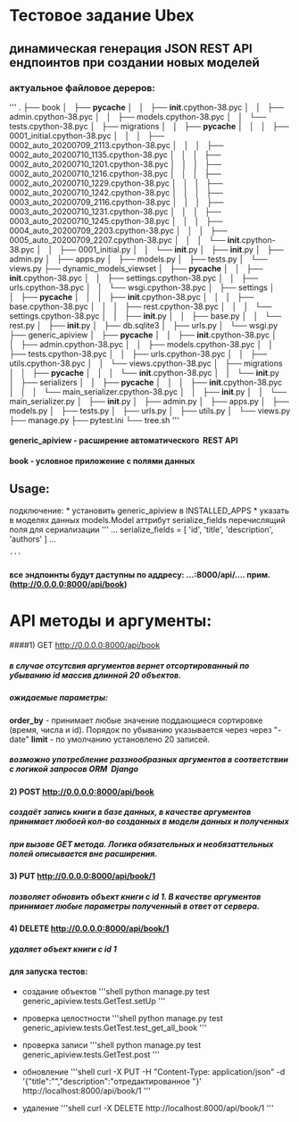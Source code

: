 # Тестовое задание Ubex
## динамическая генерация JSON REST API ендпоинтов при создании новых моделей

### актуальное файловое дереров:
''' .
    ├── book
    │   ├── __pycache__
    │   │   ├── __init__.cpython-38.pyc
    │   │   ├── admin.cpython-38.pyc
    │   │   ├── models.cpython-38.pyc
    │   │   └── tests.cpython-38.pyc
    │   ├── migrations
    │   │   ├── __pycache__
    │   │   │   ├── 0001_initial.cpython-38.pyc
    │   │   │   ├── 0002_auto_20200709_2113.cpython-38.pyc
    │   │   │   ├── 0002_auto_20200710_1135.cpython-38.pyc
    │   │   │   ├── 0002_auto_20200710_1201.cpython-38.pyc
    │   │   │   ├── 0002_auto_20200710_1216.cpython-38.pyc
    │   │   │   ├── 0002_auto_20200710_1229.cpython-38.pyc
    │   │   │   ├── 0002_auto_20200710_1242.cpython-38.pyc
    │   │   │   ├── 0003_auto_20200709_2116.cpython-38.pyc
    │   │   │   ├── 0003_auto_20200710_1231.cpython-38.pyc
    │   │   │   ├── 0003_auto_20200710_1245.cpython-38.pyc
    │   │   │   ├── 0004_auto_20200709_2203.cpython-38.pyc
    │   │   │   ├── 0005_auto_20200709_2207.cpython-38.pyc
    │   │   │   └── __init__.cpython-38.pyc
    │   │   ├── 0001_initial.py
    │   │   └── __init__.py
    │   ├── __init__.py
    │   ├── admin.py
    │   ├── apps.py
    │   ├── models.py
    │   ├── tests.py
    │   └── views.py
    ├── dynamic_models_viewset
    │   ├── __pycache__
    │   │   ├── __init__.cpython-38.pyc
    │   │   ├── settings.cpython-38.pyc
    │   │   ├── urls.cpython-38.pyc
    │   │   └── wsgi.cpython-38.pyc
    │   ├── settings
    │   │   ├── __pycache__
    │   │   │   ├── __init__.cpython-38.pyc
    │   │   │   ├── base.cpython-38.pyc
    │   │   │   ├── rest.cpython-38.pyc
    │   │   │   └── settings.cpython-38.pyc
    │   │   ├── __init__.py
    │   │   ├── base.py
    │   │   └── rest.py
    │   ├── __init__.py
    │   ├── db.sqlite3
    │   ├── urls.py
    │   └── wsgi.py
    ├── generic_apiview
    │   ├── __pycache__
    │   │   ├── __init__.cpython-38.pyc
    │   │   ├── admin.cpython-38.pyc
    │   │   ├── models.cpython-38.pyc
    │   │   ├── tests.cpython-38.pyc
    │   │   ├── urls.cpython-38.pyc
    │   │   ├── utils.cpython-38.pyc
    │   │   └── views.cpython-38.pyc
    │   ├── migrations
    │   │   ├── __pycache__
    │   │   │   └── __init__.cpython-38.pyc
    │   │   └── __init__.py
    │   ├── serializers
    │   │   ├── __pycache__
    │   │   │   ├── __init__.cpython-38.pyc
    │   │   │   └── main_serializer.cpython-38.pyc
    │   │   ├── __init__.py
    │   │   └── main_serializer.py
    │   ├── __init__.py
    │   ├── admin.py
    │   ├── apps.py
    │   ├── models.py
    │   ├── tests.py
    │   ├── urls.py
    │   ├── utils.py
    │   └── views.py
    ├── manage.py
    ├── pytest.ini
    └── tree.sh
'''

#### **generic_apiview** - расширение автоматического  REST API
#### **book** - условное приложение с полями данных

## Usage:
подключение:
	* установить generic_apiview в INSTALLED_APPS
	* указать в моделях данных models.Model аттрибут serialize_fields перечислящий поля для сериализации
	'''
	    ...
		serialize_fields = [
			'id', 'title', 'description', 'authors'
		]
		...
	
	'''

#### все эндпоинты будут даступны по аддресу: ...:8000/api/.... прим. (http://0.0.0.0:8000/api/book)



# API методы и аргументы:

####1) GET http://0.0.0.0:8000/api/book
##### в случае отсутсвия аргументов вернет отсортированный по убыванию id массив длинной 20 объектов.
##### ожидаемые параметры: 
**order_by** - принимает любые значение поддающиеся сортировке (время, числа и id). Порядок по убыванию указывается через через "-date"
**limit** - по умолчанию установлено 20 записей.
##### возможно употребление раззнообразных аргументов в соответствии с логикой запросов ORM  Django

#### 2) POST http://0.0.0.0:8000/api/book 
##### создаёт запись книги в базе данных, в качестве аргументов принимает любоей кол-во созданных в модели данных и полученных
##### при вызове GET метода. Логика обязательных и необязаттельных полей описывается вне расширения.

#### 3) PUT http://0.0.0.0:8000/api/book/1
##### позволяет обновить объект книги с id 1. В качестве аргументов принимает любые параметры полученный в ответ от сервера.

#### 4) DELETE  http://0.0.0.0:8000/api/book/1
##### удаляет объект книги с id 1


#### для запуска тестов:
* создание объектов
'''shell
python manage.py test generic_apiview.tests.GetTest.setUp
'''
* проверка целостности
'''shell
python manage.py test generic_apiview.tests.GetTest.test_get_all_book
'''

* проверка записи
'''shell
python manage.py test generic_apiview.tests.GetTest.post
'''
* обновление
'''shell
curl  -X PUT -H "Content-Type: application/json" -d '{"title":"","description":"отредактированное "}'  http://localhost:8000/api/book/1
'''

* удаление
'''shell
curl -X DELETE  http://localhost:8000/api/book/1 
'''